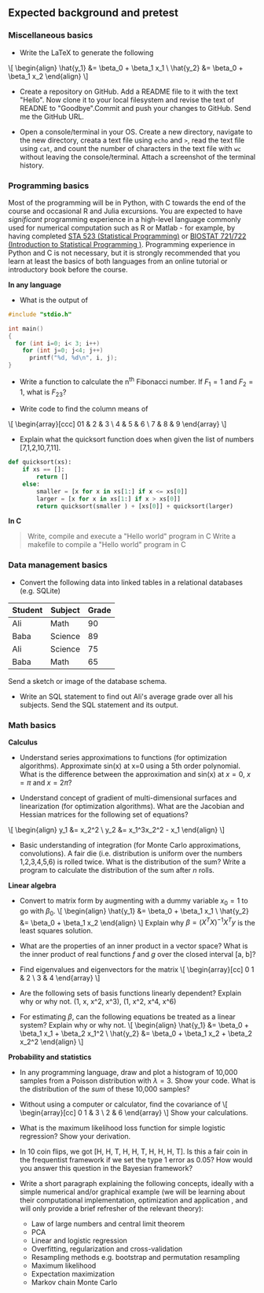 Expected background and pretest
----------------------------------------

### Miscellaneous basics

* Write the LaTeX to generate the following

\\[
\begin{align}
\hat{y_1} &= \beta_0 + \beta_1 x_1 \\
\hat{y_2} &= \beta_0 + \beta_1 x_2
\end{align}
\\]

* Create a repository on GitHub. Add a README file to it with the text "Hello". Now clone it to your local filesystem and revise the text of READNE to "Goodbye".Commit and push your changes to GitHub. Send me the GitHub URL.

* Open a console/terminal in your OS. Create a new directory, navigate to the new directory, creata a text file using `echo` and `>`, read the text file using `cat`, and count  the number of characters in the text file with `wc` without leaving the console/terminal. Attach a screenshot of the terminal history.

### Programming basics

Most of the programming will be in Python, with C towards the end of the course and occasional R and Julia excursions. You are expected to have *significant* programming experience in a high-level language commonly used for numerical computation such as R or Matlab - for example, by having completed  [STA 523 (Statistical Programming)](https://stat.duke.edu/~cr173/Sta523_Fa14/) or [BIOSTAT 721/722 (Introduction to Statistical Programming )](http://biostat.duke.edu/master-biostatistics-program/curriculum). Programming experience in Python and C is not necessary, but it is strongly recommended that you learn at least the basics of both languages from an online tutorial or introductory book before the course.

**In any language**

* What is the output of
```c
#include "stdio.h"

int main()
{
  for (int i=0; i< 3; i++)
    for (int j=0; j<4; j++)
      printf("%d, %d\n", i, j);
}
```

* Write a function to calculate the n$^\text{th}$ Fibonacci number. If $F_1 = 1$ and $F_2 = 1$, what is $F_{23}$?

* Write code to find the column means of

\\[
\begin{array}[ccc]
01 & 2 & 3 \\
4 & 5 & 6 \\
7 & 8 & 9
\end{array}
\\]

* Explain what the quicksort function does when given the list of numbers [7,1,2,10,7,11].
```python
def quicksort(xs):
    if xs == []:
        return []
    else:
        smaller = [x for x in xs[1:] if x <= xs[0]]
        larger = [x for x in xs[1:] if x > xs[0]]
        return quicksort(smaller ) + [xs[0]] + quicksort(larger)
```

**In C**

> Write, compile and execute a "Hello world" program in C
> Write a makefile to compile a "Hello world" program in C

### Data management basics

* Convert the following data into linked tables in a relational databases (e.g. SQLite)

| Student | Subject | Grade |
|---|---|---|
| Ali | Math | 90 |
| Baba | Science | 89 |
| Ali | Science | 75 |
| Baba | Math | 65 |

Send a sketch or image of the database schema.

* Write an SQL statement to find out Ali's average grade over all his subjects. Send the SQL statement and its output.

### Math basics

**Calculus**

* Understand series approximations to functions (for optimization algorithms). Approximate sin(x) at x=0 using a 5th order polynomial. What is the difference between the approximation and sin(x) at $x=0$, $x=\pi$ and $x = 2\pi$?

* Understand concept of gradient of multi-dimensional surfaces and linearization (for optimization algorithms). What are the Jacobian and Hessian matrices for the following set of equations?

\\[
\begin{align}
y_1 &= x_2^2 \\
y_2 &= x_1^3x_2^2 - x_1
\end{align}
\\]

* Basic understanding of integration  (for Monte Carlo approximations, convolutions). A fair die (i.e. distribution is uniform over the numbers 1,2,3,4,5,6)  is rolled twice. What is the distribution of the sum?  Write a program to calculate the distribution of the sum after $n$ rolls.

**Linear algebra**

* Convert to matrix form by augmenting with a dummy variable $x_0 = 1$ to go with $\beta_0$.
\\[
\begin{align}
\hat{y_1} &= \beta_0 + \beta_1 x_1 \\
\hat{y_2} &= \beta_0 + \beta_1 x_2
\end{align}
\\]
Explain why $\beta = (X^TX)^{-1}X^T y$ is the least squares solution. 

* What are the properties of an inner product in a vector space? What is the inner product of real functions $f$ and $g$ over the closed interval [a, b]?

* Find eigenvalues and eigenvectors for the matrix
\\[
\begin{array}[cc]
0 1 & 2 \\
 3 & 4
\end{array}
\\]

* Are the following sets of basis functions linearly dependent? Explain why or why not.
(1, x, x^2, x^3), (1, x^2, x^4, x^6)

* For estimating $\beta$, can the following equations be treated as a linear system? Explain why or why not.
\\[
\begin{align}
\hat{y_1} &= \beta_0 + \beta_1 x_1 + \beta_2 x_1^2 \\
\hat{y_2} &= \beta_0 + \beta_1 x_2 + \beta_2 x_2^2
\end{align}
\\]

**Probability and statistics**

* In any programming language, draw and plot a histogram of 10,000 samples from a Poisson distribution with $\lambda=3$. Show your code. What is the distribution of the *sum* of these 10,000 samples?
* Without using a computer or calculator, find the covariance of
\\[
\begin{array}[cc]
0 1 & 3 \\
 2 & 6
\end{array}
\\]
Show your calculations.

* What is the maximum likelihood loss function for simple logistic regression? Show your derivation.

* In 10 coin flips, we got [H, H, T, H, H, T, H, H, H, T]. Is this a fair coin in the frequentist framework if we set the type 1 error as 0.05? How would you answer this question in the Bayesian framework?

* Write a short paragraph explaining the following concepts, ideally with a simple numerical and/or graphical example (we will be learning about their computational implementation, optimization and application , and will only provide a brief refresher of the relevant theory):
    * Law of large numbers and central limit theorem 
    * PCA
    * Linear and logistic regression
    * Overfitting, regularization and cross-validation
    * Resampling methods e.g. bootstrap and permutation resampling
    * Maximum likelihood
    * Expectation maximization
    * Markov chain Monte Carlo
